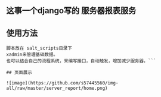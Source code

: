 ## 这事一个django写的 服务器报表服务


## 使用方法

```需要结合 salt使用，这里salt没有使用salt api, 直接远程登陆salt服务器，来执行任务，获取的基础数据。
脚本放在 salt_scripts目录下
xadmin来管理基础数据。
也可以结合自己的流程系统，来编写接口，自动触发，增加减少服务器。```

## 页面展示

![image](https://github.com/s57445560/img-all/raw/master/server_report/home.png)
